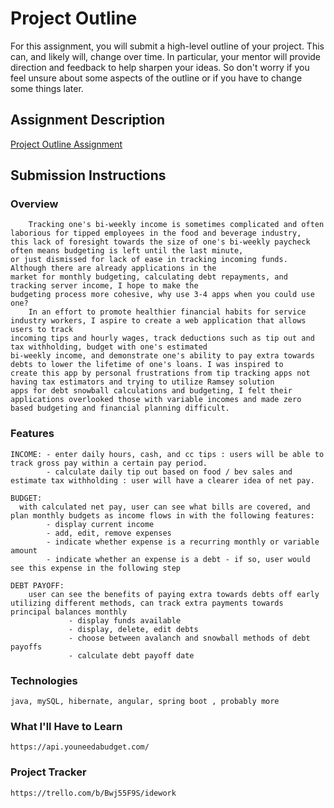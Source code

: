 # Project Outline
For this assignment, you will submit a high-level outline of your project. This can, and likely will, change over time. In particular, your mentor will provide direction and feedback to help sharpen your ideas. So don't worry if you feel unsure about some aspects of the outline or if you have to change some things later.

## Assignment Description
[Project Outline Assignment](https://education.launchcode.org/liftoff/modules/assignments/project-outline)

## Submission Instructions

### Overview
        Tracking one's bi-weekly income is sometimes complicated and often laborious for tipped employees in the food and beverage industry, 
    this lack of foresight towards the size of one's bi-weekly paycheck often means budgeting is left until the last minute, 
    or just dismissed for lack of ease in tracking incoming funds. Although there are already applications in the 
    market for monthly budgeting, calculating debt repayments, and tracking server income, I hope to make the  
    budgeting process more cohesive, why use 3-4 apps when you could use one? 
        In an effort to promote healthier financial habits for service industry workers, I aspire to create a web application that allows users to track 
    incoming tips and hourly wages, track deductions such as tip out and tax withholding, budget with one's estimated
    bi-weekly income, and demonstrate one's ability to pay extra towards debts to lower the lifetime of one's loans. I was inspired to 
    create this app by personal frustrations from tip tracking apps not having tax estimators and trying to utilize Ramsey solution 
    apps for debt snowball calculations and budgeting, I felt their applications overlooked those with variable incomes and made zero
    based budgeting and financial planning difficult. 
    
### Features
    INCOME: - enter daily hours, cash, and cc tips : users will be able to track gross pay within a certain pay period. 
            - calculate daily tip out based on food / bev sales and estimate tax withholding : user will have a clearer idea of net pay. 
        
    BUDGET: 
      with calculated net pay, user can see what bills are covered, and plan monthly budgets as income flows in with the following features:
            - display current income 
            - add, edit, remove expenses 
            - indicate whether expense is a recurring monthly or variable amount
            - indicate whether an expense is a debt - if so, user would see this expense in the following step 
            
    DEBT PAYOFF: 
        user can see the benefits of paying extra towards debts off early utilizing different methods, can track extra payments towards principal balances monthly
                 - display funds available 
                 - display, delete, edit debts
                 - choose between avalanch and snowball methods of debt payoffs 
                 - calculate debt payoff date 
### Technologies
    java, mySQL, hibernate, angular, spring boot , probably more 
### What I'll Have to Learn
    https://api.youneedabudget.com/  
### Project Tracker
    https://trello.com/b/Bwj55F9S/idework
